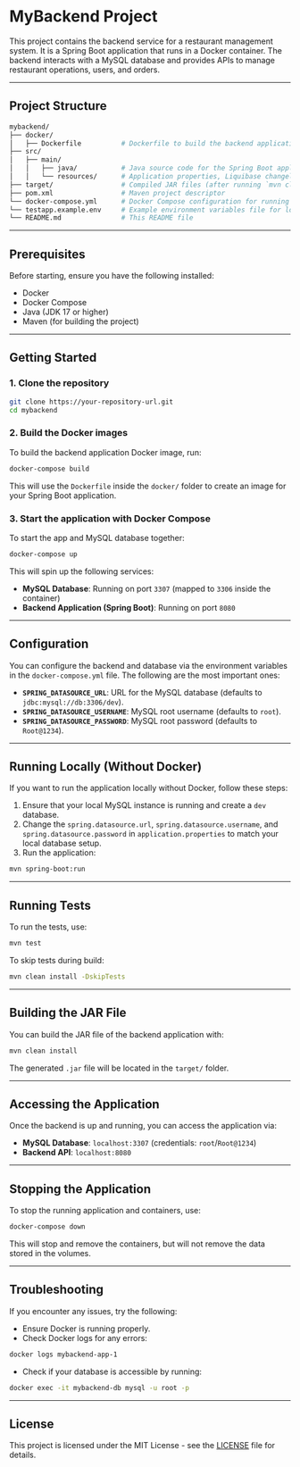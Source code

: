 
# MyBackend Project

This project contains the backend service for a restaurant management system. It is a Spring Boot application that runs in a Docker container. The backend interacts with a MySQL database and provides APIs to manage restaurant operations, users, and orders.

---

## Project Structure

```bash
mybackend/
├── docker/
│   ├── Dockerfile          # Dockerfile to build the backend application image
├── src/
│   ├── main/
│   │   ├── java/           # Java source code for the Spring Boot application
│   │   └── resources/      # Application properties, Liquibase changelogs, etc.
├── target/                 # Compiled JAR files (after running `mvn clean install`)
├── pom.xml                 # Maven project descriptor
└── docker-compose.yml      # Docker Compose configuration for running the app and database together
└── testapp.example.env     # Example environment variables file for local testing
└── README.md               # This README file
```

---

## Prerequisites

Before starting, ensure you have the following installed:

- Docker
- Docker Compose
- Java (JDK 17 or higher)
- Maven (for building the project)

---

## Getting Started

### 1. Clone the repository

```bash
git clone https://your-repository-url.git
cd mybackend
```

### 2. Build the Docker images

To build the backend application Docker image, run:

```bash
docker-compose build
```

This will use the `Dockerfile` inside the `docker/` folder to create an image for your Spring Boot application.

### 3. Start the application with Docker Compose

To start the app and MySQL database together:

```bash
docker-compose up
```

This will spin up the following services:

- **MySQL Database**: Running on port `3307` (mapped to `3306` inside the container)
- **Backend Application (Spring Boot)**: Running on port `8080`

---

## Configuration

You can configure the backend and database via the environment variables in the `docker-compose.yml` file. The following are the most important ones:

- **`SPRING_DATASOURCE_URL`**: URL for the MySQL database (defaults to `jdbc:mysql://db:3306/dev`).
- **`SPRING_DATASOURCE_USERNAME`**: MySQL root username (defaults to `root`).
- **`SPRING_DATASOURCE_PASSWORD`**: MySQL root password (defaults to `Root@1234`).

---

## Running Locally (Without Docker)

If you want to run the application locally without Docker, follow these steps:

1. Ensure that your local MySQL instance is running and create a `dev` database.
2. Change the `spring.datasource.url`, `spring.datasource.username`, and `spring.datasource.password` in `application.properties` to match your local database setup.
3. Run the application:

```bash
mvn spring-boot:run
```

---

## Running Tests

To run the tests, use:

```bash
mvn test
```

To skip tests during build:

```bash
mvn clean install -DskipTests
```

---

## Building the JAR File

You can build the JAR file of the backend application with:

```bash
mvn clean install
```

The generated `.jar` file will be located in the `target/` folder.

---

## Accessing the Application

Once the backend is up and running, you can access the application via:

- **MySQL Database**: `localhost:3307` (credentials: `root`/`Root@1234`)
- **Backend API**: `localhost:8080`

---

## Stopping the Application

To stop the running application and containers, use:

```bash
docker-compose down
```

This will stop and remove the containers, but will not remove the data stored in the volumes.

---

## Troubleshooting

If you encounter any issues, try the following:

- Ensure Docker is running properly.
- Check Docker logs for any errors: 

```bash
docker logs mybackend-app-1
```

- Check if your database is accessible by running:

```bash
docker exec -it mybackend-db mysql -u root -p
```

---

## License

This project is licensed under the MIT License - see the [LICENSE](LICENSE) file for details.
